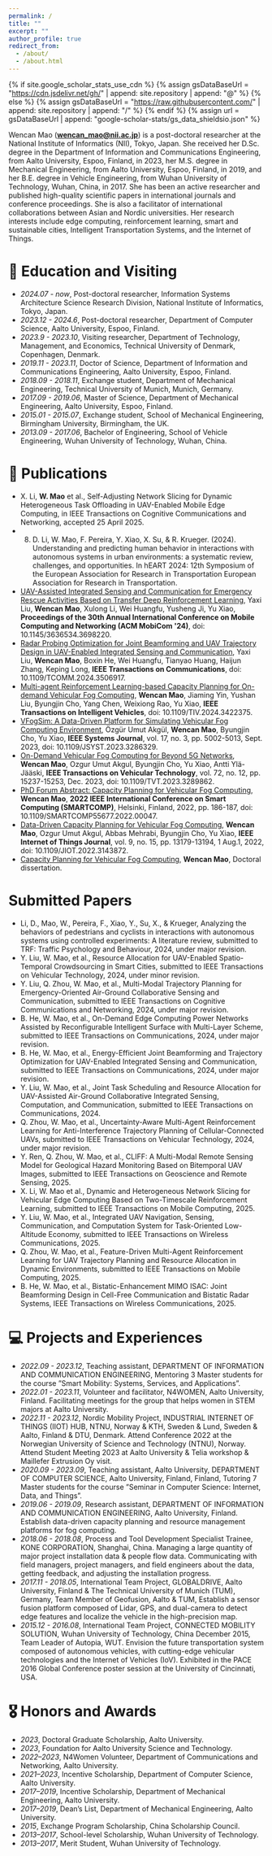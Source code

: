 ```yaml
---
permalink: /
title: ""
excerpt: ""
author_profile: true
redirect_from: 
  - /about/
  - /about.html
---
```


{% if site.google_scholar_stats_use_cdn %}
{% assign gsDataBaseUrl = "https://cdn.jsdelivr.net/gh/" | append: site.repository | append: "@" %}
{% else %}
{% assign gsDataBaseUrl = "https://raw.githubusercontent.com/" | append: site.repository | append: "/" %}
{% endif %}
{% assign url = gsDataBaseUrl | append: "google-scholar-stats/gs_data_shieldsio.json" %}

<span class='anchor' id='about-me'></span>

Wencan Mao (**wencan_mao@nii.ac.jp**) is a post-doctoral researcher at the National Institute of Informatics (NII), Tokyo, Japan. She received her D.Sc. degree in the Department of Information and Communications Engineering, from Aalto University, Espoo, Finland, in 2023, her M.S. degree in Mechanical Engineering, from Aalto University, Espoo, Finland, in 2019, and her B.E. degree in Vehicle Engineering, from Wuhan University of Technology, Wuhan, China, in 2017. 
She has been an active researcher and published high-quality scientific papers in international journals and conference proceedings. She is also a facilitator of international collaborations between Asian and Nordic universities.
Her research interests include edge computing, reinforcement learning, smart and sustainable cities, Intelligent Transportation Systems, and the Internet of Things.



# 📖 Education and Visiting
- *2024.07 - now*, Post-doctoral researcher, Information Systems Architecture Science Research Division, National Institute of Informatics, Tokyo, Japan.
- *2023.12 - 2024.6*, Post-doctoral researcher, Department of Computer Science, Aalto University, Espoo, Finland.
- *2023.9 - 2023.10*, Visiting researcher, Department of Technology, Management, and Economics, Technical University of Denmark, Copenhagen, Denmark.
- *2019.11 - 2023.11*, Doctor of Science, Department of Information and Communications Engineering, Aalto University, Espoo, Finland.
- *2018.09 - 2018.11*, Exchange student, Department of Mechanical Engineering, Technical University of Munich, Munich, Germany.
- *2017.09 - 2019.06*, Master of Science, Department of Mechanical Engineering, Aalto University, Espoo, Finland.
- *2015.01 - 2015.07*, Exchange student, School of Mechanical Engineering, Birmingham University, Birmingham, the UK.
- *2013.09 - 2017.06*, Bachelor of Engineering, School of Vehicle Engineering, Wuhan University of Technology, Wuhan, China.

# 📝 Publications 
- X. Li, **W. Mao** et al., Self-Adjusting Network Slicing for Dynamic Heterogeneous Task Offloading in UAV-Enabled Mobile Edge Computing, in IEEE Transactions on Cognitive Communications and Networking, accepted 25 April 2025.
- 8.	D. Li, W. Mao, F. Pereira, Y. Xiao, X. Su, & R. Krueger. (2024). Understanding and predicting human behavior in interactions with autonomous systems in urban environments: a systematic review, challenges, and opportunities. In hEART 2024: 12th Symposium of the European Association for Research in Transportation European Association for Research in Transportation. 
- [UAV-Assisted Integrated Sensing and Communication for Emergency Rescue Activities Based on Transfer Deep Reinforcement Learning](https://dl.acm.org/doi/10.1145/3636534.3698220), Yaxi Liu, **Wencan Mao**, Xulong Li, Wei Huangfu, Yusheng Ji, Yu Xiao, **Proceedings of the 30th Annual International Conference on Mobile Computing and Networking (ACM MobiCom '24)**, doi: 10.1145/3636534.3698220.
- [Radar Probing Optimization for Joint Beamforming and UAV Trajectory Design in UAV-Enabled Integrated Sensing and Communication](https://ieeexplore.ieee.org/document/10769423), Yaxi Liu, **Wencan Mao**, Boxin He, Wei Huangfu, Tianyao Huang, Haijun Zhang, Keping Long, **IEEE Transactions on Communications**, doi: 10.1109/TCOMM.2024.3506917.
- [Multi-agent Reinforcement Learning-based Capacity Planning for On-demand Vehicular Fog Computing](https://ieeexplore.ieee.org/document/10584316), **Wencan Mao**, Jiaming Yin, Yushan Liu, Byungjin Cho, Yang Chen, Weixiong Rao, Yu Xiao, **IEEE Transactions on Intelligent Vehicles**, doi: 10.1109/TIV.2024.3422375.
- [VFogSim: A Data-Driven Platform for Simulating Vehicular Fog Computing Environment](https://ieeexplore.ieee.org/document/10168727), Özgür Umut Akgül, **Wencan Mao**, Byungjin Cho, Yu Xiao, **IEEE Systems Journal**, vol. 17, no. 3, pp. 5002-5013, Sept. 2023, doi: 10.1109/JSYST.2023.3286329.
- [On-Demand Vehicular Fog Computing for Beyond 5G Networks](https://ieeexplore.ieee.org/document/10164177), **Wencan Mao**, Ozgur Umut Akgul, Byungjin Cho, Yu Xiao, Antti Ylä-Jääski, **IEEE Transactions on Vehicular Technology**, vol. 72, no. 12, pp. 15237-15253, Dec. 2023, doi: 10.1109/TVT.2023.3289862. 
- [PhD Forum Abstract: Capacity Planning for Vehicular Fog Computing](https://ieeexplore.ieee.org/document/9821085), **Wencan Mao**, **2022 IEEE International Conference on Smart Computing (SMARTCOMP)**, Helsinki, Finland, 2022, pp. 186-187, doi: 10.1109/SMARTCOMP55677.2022.00047.
- [Data-Driven Capacity Planning for Vehicular Fog Computing](https://ieeexplore.ieee.org/document/9684543), **Wencan Mao**, Ozgur Umut Akgul, Abbas Mehrabi, Byungjin Cho, Yu Xiao, **IEEE Internet of Things Journal**, vol. 9, no. 15, pp. 13179-13194, 1 Aug.1, 2022, doi: 10.1109/JIOT.2022.3143872.
- [Capacity Planning for Vehicular Fog Computing](https://aaltodoc.aalto.fi/items/64134a5d-8d64-4bce-b7f3-45c04df8623d), **Wencan Mao**, Doctoral dissertation.

# Submitted Papers
- Li, D., Mao, W., Pereira, F., Xiao, Y., Su, X., & Krueger, Analyzing the behaviors of pedestrians and cyclists in interactions with autonomous systems using controlled experiments: A literature review, submitted to TRF: Traffic Psychology and Behaviour, 2024, under major revision.
- Y. Liu, W. Mao, et al., Resource Allocation for UAV-Enabled Spatio-Temporal Crowdsourcing in Smart Cities, submitted to IEEE Transactions on Vehicular Technology, 2024, under minor revision.
- Y. Liu, Q. Zhou, W. Mao, et al., Multi-Modal Trajectory Planning for Emergency-Oriented Air-Ground Collaborative Sensing and Communication, submitted to IEEE Transactions on Cognitive Communications and Networking, 2024, under major revision.
- B. He, W. Mao, et al., On-Demand Edge Computing Power Networks Assisted by Reconfigurable Intelligent Surface with Multi-Layer Scheme, submitted to IEEE Transactions on Communications, 2024, under major revision.
- B. He, W. Mao, et al., Energy-Efficient Joint Beamforming and Trajectory Optimization for UAV-Enabled Integrated Sensing and Communication, submitted to IEEE Transactions on Communications, 2024, under major revision.
- Y. Liu, W. Mao, et al., Joint Task Scheduling and Resource Allocation for UAV-Assisted Air-Ground Collaborative Integrated Sensing, Computation, and Communication, submitted to IEEE Transactions on Communications, 2024.
- Q. Zhou, W. Mao, et al., Uncertainty-Aware Multi-Agent Reinforcement Learning for Anti-Interference Trajectory Planning of Cellular-Connected UAVs, submitted to IEEE Transactions on Vehicular Technology, 2024, under major revision.
- Y. Ren, Q. Zhou, W. Mao, et al., CLIFF: A Multi-Modal Remote Sensing Model for Geological Hazard Monitoring Based on Bitemporal UAV Images, submitted to IEEE Transactions on Geoscience and Remote Sensing, 2025.
- X. Li, W. Mao et al., Dynamic and Heterogeneous Network Slicing for Vehicular Edge Computing Based on Two-Timescale Reinforcement Learning, submitted to IEEE Transactions on Mobile Computing, 2025.
- Y. Liu, W. Mao, et al., Integrated UAV Navigation, Sensing, Communication, and Computation System for Task-Oriented Low-Altitude Economy, submitted to IEEE Transactions on Wireless Communications, 2025.
- Q. Zhou, W. Mao, et al., Feature-Driven Multi-Agent Reinforcement Learning for UAV Trajectory Planning and Resource Allocation in Dynamic Environments, submitted to IEEE Transactions on Mobile Computing, 2025.
- B. He, W. Mao, et al., Bistatic-Enhancement MIMO ISAC: Joint Beamforming Design in Cell-Free Communication and Bistatic Radar Systems, IEEE Transactions on Wireless Communications, 2025.


# 💻 Projects and Experiences
- *2022.09 - 2023.12*, Teaching assistant, DEPARTMENT OF INFORMATION AND COMMUNICATION ENGINEERING, Mentoring 3 Master students for the course ”Smart Mobility: Systems, Services, and Applications”.
- *2022.01 - 2023.11*, Volunteer and facilitator, N4WOMEN, Aalto University, Finland. Facilitating meetings for the group that helps women in STEM majors at Aalto University.
- *2022.11 - 2023.12*, Nordic Mobility Project, INDUSTRIAL INTERNET OF THINGS (IIOT) HUB, NTNU, Norway & KTH, Sweden &
Lund, Sweden & Aalto, Finland & DTU, Denmark. Attend Conference 2022 at the Norwegian University of Science and Technology (NTNU), Norway. Attend Student Meeting 2023 at Aalto University & Telia workshop & Maillefer Extrusion Oy visit.
- *2020.09 - 2023.09*, Teaching assistant,  Aalto University, DEPARTMENT OF COMPUTER SCIENCE, Aalto University, Finland,
Finland, Tutoring 7 Master students for the course ”Seminar in Computer Science: Internet, Data, and Things”.
- *2019.06 - 2019.09*, Research assistant, DEPARTMENT OF INFORMATION AND COMMUNICATION ENGINEERING, Aalto University,
Finland. Establish data-driven capacity planning and resource management platforms for fog computing.
- *2018.06 - 2018.08*, Process and Tool Development Specialist Trainee, KONE CORPORATION, Shanghai, China. Managing a large quantity of major project installation data & people flow data. Communicating with field managers, project managers, and field engineers about the data, getting feedback, and adjusting the installation progress.
- *2017.11 - 2018.05*, International Team Project, GLOBALDRIVE, Aalto University, Finland & The Technical University of
Munich (TUM), Germany, Team Member of Geofusion, Aalto & TUM, Establish a sensor fusion platform composed of Lidar, GPS, and dual-camera to detect edge features and localize the vehicle in the high-precision map.
- *2015.12 - 2016.08*, International Team Project, CONNECTED MOBILITY SOLUTION, Wuhan University of Technology, China
December 2015, Team Leader of Autopia, WUT. Envision the future transportation system composed of autonomous vehicles, with cutting-edge vehicular technologies and the Internet of Vehicles (IoV). Exhibited in the PACE 2016 Global Conference poster session at the University of Cincinnati, USA.


# 🎖 Honors and Awards
- *2023*, Doctoral Graduate Scholarship, Aalto University.
- *2023*, Foundation for Aalto University Science and Technology.
- *2022–2023*, N4Women Volunteer, Department of Communications and Networking, Aalto University.
- *2021–2023*, Incentive Scholarship, Department of Computer Science, Aalto University.
- *2017–2019*, Incentive Scholarship, Department of Mechanical Engineering, Aalto University.
- *2017–2019*, Dean’s List, Department of Mechanical Engineering, Aalto University.
- *2015*, Exchange Program Scholarship, China Scholarship Council.
- *2013–2017*, School-level Scholarship, Wuhan University of Technology.
- *2013–2017*, Merit Student, Wuhan University of Technology.

